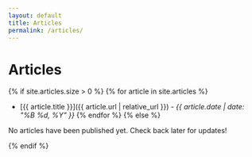 ```yaml
---
layout: default
title: Articles
permalink: /articles/
---
```


# Articles

{% if site.articles.size > 0 %}
  {% for article in site.articles %}
  - [{{ article.title }}]({{ article.url | relative_url }}) - *{{ article.date | date: "%B %d, %Y" }}*
  {% endfor %}
{% else %}
  <p>No articles have been published yet. Check back later for updates!</p>
{% endif %}

